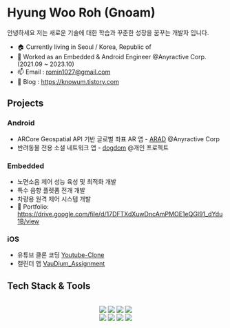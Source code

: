 # Hyung Woo Roh (Gnoam)
안녕하세요 저는 새로운 기술에 대한 학습과 꾸준한 성장을 꿈꾸는 개발자 입니다.
<br>

- 🏠 Currently living in Seoul / Korea, Republic of
- 🔭 Worked as an Embedded & Android Engineer @Anyractive Corp. (2021.09 ~ 2023.10)
- 📫 Email : romin1027@gmail.com
- 📡 Blog : https://knowum.tistory.com

## Projects


### Android
- ARCore Geospatial API 기반 글로벌 좌표 AR 앱 - [ARAD](https://github.com/Gnoam-R/ARAD_Public.git) @Anyractive Corp
- 반려동물 전용 소셜 네트워크 앱 - [dogdom](https://github.com/Gnoam-R/dogdom.git) @개인 프로젝트

### Embedded 
- 노면소음 제어 성능 육성 및 최적화 개발 
- 특수 음향 플렛폼 전개 개발 
- 차량용 원격 제어 시스템 개발
- 💼 Portfolio: https://drive.google.com/file/d/17DFTXdXuwDncAmPMOE1eQGI91_dYdu1B/view

### iOS
- 유튜브 클론 코딩 [Youtube-Clone](https://github.com/iOS-YouTube-CloneCoding/Youtube_Clone_Gnoam.git)
- 캘린더 앱 [VauDium_Assignment](https://github.com/Gnoam-R/VauDium_Assignment)
  


## Tech Stack & Tools
<br>
<div align=center> 

  <img src="https://img.shields.io/badge/Kotlin-232F3E?style=for-the-badge&logo=kotlin&logoColor=white"> 
  <img src="https://img.shields.io/badge/Android-3DDC84?style=for-the-badge&logo=Android&logoColor=white">
  <img src="https://img.shields.io/badge/C-181717?style=for-the-badge&logo=java&logoColor=white"> 
  <img src="https://img.shields.io/badge/Swift-FCC624?style=for-the-badge&logo=swift&logoColor=black"> 
  <br>
  <img src="https://img.shields.io/badge/Figma-F24E1E?style=for-the-badge&logo=Figma&logoColor=white">   
  <img src="https://img.shields.io/badge/github-181717?style=for-the-badge&logo=github&logoColor=white">
  <img src="https://img.shields.io/badge/notion-F80000?style=for-the-badge&logo=notion&logoColor=white">
  <img src="https://img.shields.io/badge/firebase-FFCA28?style=for-the-badge&logo=firebase&logoColor=black"> 
<!--   <img src="https://img.shields.io/badge/Visual studio-7952B3?style=for-the-badge&logo=visualstudio&logoColor=white"> -->
</div>
<br>
